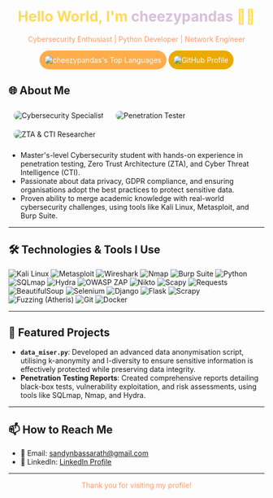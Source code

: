 <!-- Profile Header -->
<h1 align="center" style="color: #FFDB58;">Hello World, I'm <span style="color: #D8BFD8;">cheezypandas</span> 🐼🧀</h1>
<p align="center" style="color: #FF9966;">Cybersecurity Enthusiast | Python Developer | Network Engineer</p>

<!-- Buttons -->
<p align="center">
  <a href="https://github.com/cheezypandas" style="text-decoration: none;">
  <img src="https://github-readme-stats.vercel.app/api/top-langs/?username=cheezypandas&layout=compact&theme=radical" alt="cheezypandas's Top Languages" style="border-radius: 25px; padding: 10px; background-color: #FFAD4A; color: white;">
  </a>

  <a href="https://github.com/cheezypandas" style="text-decoration: none;">
    <img src="https://img.shields.io/badge/GitHub-Profile-D8BFD8?style=for-the-badge&logo=github&logoColor=white" alt="GitHub Profile" style="border-radius: 25px; padding: 10px; background-color: #EAAA00; color: white;">
  </a>
</p>

## 🌐 About Me

<a href="https://github.com/cheezypandas" style="text-decoration: none;">
  <img src="https://img.shields.io/badge/🔐_Cybersecurity_Specialist-FFB800?style=for-the-badge&logo=lock&logoColor=white" alt="Cybersecurity Specialist" style="border-radius: 25px; padding: 10px;">
</a>
<a href="https://github.com/cheezypandas" style="text-decoration: none;">
  <img src="https://img.shields.io/badge/⚔️_Penetration_Tester-C9A6D1?style=for-the-badge&logo=shield&logoColor=white" alt="Penetration Tester" style="border-radius: 25px; padding: 10px;">
</a>
<a href="https://github.com/cheezypandas" style="text-decoration: none;">
  <img src="https://img.shields.io/badge/🔎_ZTA_&_CTI_Researcher-FFAD48?style=for-the-badge&logo=search&logoColor=white" alt="ZTA & CTI Researcher" style="border-radius: 25px; padding: 10px;">
</a>



- Master's-level Cybersecurity student with hands-on experience in penetration testing, Zero Trust Architecture (ZTA), and Cyber Threat Intelligence (CTI).
- Passionate about data privacy, GDPR compliance, and ensuring organisations adopt the best practices to protect sensitive data.
- Proven ability to merge academic knowledge with real-world cybersecurity challenges, using tools like Kali Linux, Metasploit, and Burp Suite.

---

## 🛠️ Technologies & Tools I Use

![Kali Linux](https://img.shields.io/badge/Kali_Linux-Black?style=for-the-badge&logo=kali-linux&logoColor=white)
![Metasploit](https://img.shields.io/badge/Metasploit-DC4437?style=for-the-badge&logo=metasploit&logoColor=white)
![Wireshark](https://img.shields.io/badge/Wireshark-1679A1?style=for-the-badge&logo=wireshark&logoColor=white)
![Nmap](https://img.shields.io/badge/Nmap-0085D1?style=for-the-badge&logo=nmap&logoColor=white)
![Burp Suite](https://img.shields.io/badge/Burp_Suite-6600CC?style=for-the-badge&logo=burp-suite&logoColor=white)
![Python](https://img.shields.io/badge/Python-FFD43B?style=for-the-badge&logo=python&logoColor=blue)
![SQLmap](https://img.shields.io/badge/SQLmap-10D7B6?style=for-the-badge&logo=sql&logoColor=white)
![Hydra](https://img.shields.io/badge/THC_Hydra-005D74?style=for-the-badge&logo=hydra&logoColor=white)
![OWASP ZAP](https://img.shields.io/badge/OWASP_ZAP-7E1F29?style=for-the-badge&logo=zap&logoColor=white)
![Nikto](https://img.shields.io/badge/Nikto-3E8E41?style=for-the-badge&logo=nikto&logoColor=white)
![Scapy](https://img.shields.io/badge/Scapy-4F84C4?style=for-the-badge&logo=scapy&logoColor=white)
![Requests](https://img.shields.io/badge/Requests-FF4F00?style=for-the-badge&logo=requests&logoColor=white)
![BeautifulSoup](https://img.shields.io/badge/BeautifulSoup-9B4A4A?style=for-the-badge&logo=beautifulsoup&logoColor=white)
![Selenium](https://img.shields.io/badge/Selenium-43B02A?style=for-the-badge&logo=selenium&logoColor=white)
![Django](https://img.shields.io/badge/Django-092E20?style=for-the-badge&logo=django&logoColor=white)
![Flask](https://img.shields.io/badge/Flask-000000?style=for-the-badge&logo=flask&logoColor=white)
![Scrapy](https://img.shields.io/badge/Scrapy-00A3E0?style=for-the-badge&logo=scrapy&logoColor=white)
![Fuzzing (Atheris)](https://img.shields.io/badge/Fuzzing_Atheris-FFBF00?style=for-the-badge&logo=python&logoColor=white)
![Git](https://img.shields.io/badge/Git-F05032?style=for-the-badge&logo=git&logoColor=white)
![Docker](https://img.shields.io/badge/Docker-2496ED?style=for-the-badge&logo=docker&logoColor=white)

---

## 💼 Featured Projects

- **`data_miser.py`**: Developed an advanced data anonymisation script, utilising k-anonymity and l-diversity to ensure sensitive information is effectively protected while preserving data integrity.
- **Penetration Testing Reports**: Created comprehensive reports detailing black-box tests, vulnerability exploitation, and risk assessments, using tools like SQLmap, Nmap, and Hydra.

---

## 📫 How to Reach Me

- 📧 Email: [sandynbassarath@gmail.com](mailto:sandynbassarath@gmail.com)
- 💬 LinkedIn: [LinkedIn Profile](https://www.linkedin.com/in/sandyn-bassarath)

---

<!-- Footer -->
<p align="center" style="color: #FF9966;">Thank you for visiting my profile!</p>


